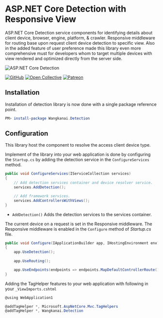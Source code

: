 # ASP.NET Core Detection with Responsive View

ASP.NET Core Detection service components for identifying details about client device, browser, engine, platform, &
crawler. Responsive middleware for routing base upon request client device detection to specific view. Also in the added
feature of user preference made this library even more comprehensive must for developers whom to target multiple devices
with view rendered and optimized directly from the server side.

![ASP.NET Core Detection](https://raw.githubusercontent.com/wangkanai/Detection/main/asset/aspnet-core-detection-3.svg?sanitize=true)

[![GitHub](https://img.shields.io/github/license/wangkanai/detection)](https://github.com/wangkanai/Detection/blob/dev/LICENSE)
[![Open Collective](https://img.shields.io/badge/open%20collective-support%20me-3385FF.svg)](https://opencollective.com/wangkanai)
[![Patreon](https://img.shields.io/badge/patreon-support%20me-d9643a.svg)](https://www.patreon.com/wangkanai)

## Installation

Installation of detection library is now done with a single package reference point.

```powershell
PM> install-package Wangkanai.Detection
```

## Configuration

This library host the component to resolve the access client device type.

Implement of the library into your web application is done by configuring the `Startup.cs` by adding the detection
service in the `ConfigureServices` method.

```csharp
public void ConfigureServices(IServiceCollection services)
{
    // Add detection services container and device resolver service.
    services.AddDetection();

    // Add framework services.
    services.AddControllersWithViews();
}
```

* `AddDetection()` Adds the detection services to the services container.

The current device on a request is set in the Responsive middleware. The Responsive middleware is enabled in
the `Configure` method of *Startup.cs* file.

```csharp
public void Configure(IApplicationBuilder app, IHostingEnvironment env)
{
    app.UseDetection();
    
    app.UseRouting();  

    app.UseEndpoints(endpoints => endpoints.MapDefaultControllerRoute());
}
```

Adding the TagHelper features to your web application with following in your `_ViewImports.cshtml`

```csharp
@using WebApplication1

@addTagHelper *, Microsoft.AspNetCore.Mvc.TagHelpers
@addTagHelper *, Wangkanai.Detection
```
